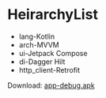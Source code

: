 # HeirarchyList

* lang-Kotlin
* arch-MVVM
* ui-Jetpack Compose
* di-Dagger Hilt
* http_client-Retrofit

Download: [app-debug.apk](https://github.com/imnithish/HeirarchyList/raw/master/apk/app-debug.apk)
